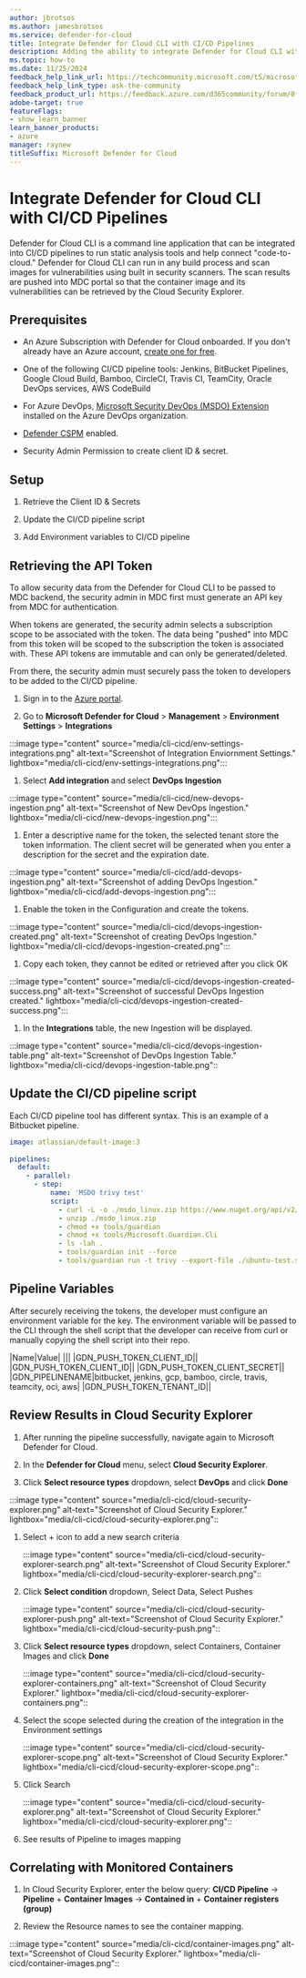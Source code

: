 ```yaml
---
author: jbrotsos
ms.author: jamesbrotsos
ms.service: defender-for-cloud
title: Integrate Defender for Cloud CLI with CI/CD Pipelines
description: Adding the ability to integrate Defender for Cloud CLI with popular CI/CD pipeline tools.
ms.topic: how-to
ms.date: 11/25/2024
feedback_help_link_url: https://techcommunity.microsoft.com/t5/microsoft-defender-for-cloud/bd-p/MicrosoftDefenderCloud
feedback_help_link_type: ask-the-community
feedback_product_url: https://feedback.azure.com/d365community/forum/0f853254-0425-ec11-b6e6-000d3a4f07b8
adobe-target: true
featureFlags:
- show_learn_banner
learn_banner_products:
- azure
manager: raynew
titleSuffix: Microsoft Defender for Cloud
---
```



# Integrate Defender for Cloud CLI with CI/CD Pipelines

Defender for Cloud CLI is a command line application that can be integrated into CI/CD pipelines to run static analysis tools and help connect "code-to-cloud." Defender for Cloud CLI can run in any build process and scan images for vulnerabilities using built in security scanners. The scan results are pushed into MDC portal so that the container image and its vulnerabilities can be retrieved by the Cloud Security Explorer.

## Prerequisites

- An Azure Subscription with Defender for Cloud onboarded. If you don't already have an Azure account, [create one for free](https://azure.microsoft.com/free/?WT.mc_id=A261C142F).

- One of the following CI/CD pipeline tools: Jenkins, BitBucket Pipelines, Google Cloud Build, Bamboo, CircleCI, Travis CI, TeamCity, Oracle DevOps services, AWS CodeBuild

- For Azure DevOps, [Microsoft Security DevOps (MSDO) Extension](/azure/defender-for-cloud/azure-devops-extension) installed on the Azure DevOps organization.

- [Defender CSPM](/azure/defender-for-cloud/tutorial-enable-cspm-plan) enabled.

- Security Admin Permission to create client ID & secret.

## Setup

1. Retrieve the Client ID & Secrets

1. Update the CI/CD pipeline script

1. Add Environment variables to CI/CD pipeline

## Retrieving the API Token

To allow security data from the Defender for Cloud CLI to be passed to MDC backend, the security admin in MDC first must generate an API key from MDC for authentication.

When tokens are generated, the security admin selects a subscription scope to be associated with the token. The data being "pushed" into MDC from this token will be scoped to the subscription the token is associated with. These API tokens are immutable and can only be generated/deleted.

From there, the security admin must securely pass the token to developers to be added to the CI/CD pipeline.

1. Sign in to the [Azure portal](https://portal.azure.com/).

1. Go to **Microsoft Defender for Cloud** > **Management** > **Environment Settings** > **Integrations**

  :::image type="content" source="media/cli-cicd/env-settings-integrations.png" alt-text="Screenshot of Integration Enviornment Settings." lightbox="media/cli-cicd/env-settings-integrations.png":::

1. Select **Add integration** and select **DevOps Ingestion**

  :::image type="content" source="media/cli-cicd/new-devops-ingestion.png" alt-text="Screenshot of New DevOps Ingestion." lightbox="media/cli-cicd/new-devops-ingestion.png":::

1. Enter a descriptive name for the token, the selected tenant store the token information. The client secret will be generated when you enter a description for the secret and the expiration date.

  :::image type="content" source="media/cli-cicd/add-devops-ingestion.png" alt-text="Screenshot of adding DevOps Ingestion." lightbox="media/cli-cicd/add-devops-ingestion.png":::

1. Enable the token in the Configuration and create the tokens.

  :::image type="content" source="media/cli-cicd/devops-ingestion-created.png" alt-text="Screenshot of creating DevOps Ingestion." lightbox="media/cli-cicd/devops-ingestion-created.png":::

1. Copy each token, they cannot be edited or retrieved after you click OK

  :::image type="content" source="media/cli-cicd/devops-ingestion-created-success.png" alt-text="Screenshot of successful DevOps Ingestion created." lightbox="media/cli-cicd/devops-ingestion-created-success.png":::

1. In the **Integrations** table, the new Ingestion will be displayed.

  :::image type="content" source="media/cli-cicd/devops-ingestion-table.png" alt-text="Screenshot of DevOps Ingestion Table." lightbox="media/cli-cicd/devops-ingestion-table.png"::

## Update the CI/CD pipeline script

Each CI/CD pipeline tool has different syntax. This is an example of a Bitbucket pipeline.


```yaml
image: atlassian/default-image:3
 
pipelines:
  default:
    - parallel:
      - step:
          name: 'MSDO trivy test'
          script:
            - curl -L -o ./msdo_linux.zip https://www.nuget.org/api/v2/package/Microsoft.Security.DevOps.Cli.linux-x64/
            - unzip ./msdo_linux.zip
            - chmod +x tools/guardian
            - chmod +x tools/Microsoft.Guardian.Cli
            - ls -lah .
            - tools/guardian init --force
            - tools/guardian run -t trivy --export-file ./ubuntu-test.sarif --publish-file-folder-path ./ubuntu-test.sarif            
```

## Pipeline Variables

After securely receiving the tokens, the developer must configure an environment variable for the key. The environment variable will be passed to the CLI through the shell script that the developer can receive from curl or manually copying the shell script into their repo.

|Name|Value|
|||
|GDN_PUSH_TOKEN_CLIENT_ID|<Client id>|
|GDN_PUSH_TOKEN_CLIENT_ID|<Client id>|
|GDN_PUSH_TOKEN_CLIENT_SECRET|<Client Secret>|
|GDN_PIPELINENAME|bitbucket, jenkins, gcp, bamboo, circle, travis, teamcity, oci, aws|
|GDN_PUSH_TOKEN_TENANT_ID|<Tenant id>|

## Review Results in Cloud Security Explorer

1. After running the pipeline successfully, navigate again to Microsoft Defender for Cloud.

1. In the **Defender for Cloud** menu, select **Cloud Security Explorer**.

1. Click **Select resource types** dropdown, select **DevOps** and click **Done**

  :::image type="content" source="media/cli-cicd/cloud-security-explorer.png" alt-text="Screenshot of Cloud Security Explorer." lightbox="media/cli-cicd/cloud-security-explorer.png"::

1. Select + icon to add a new search criteria

    :::image type="content" source="media/cli-cicd/cloud-security-explorer-search.png" alt-text="Screenshot of Cloud Security Explorer." lightbox="media/cli-cicd/cloud-security-explorer-search.png"::

1. Click **Select condition** dropdown, Select Data, Select Pushes

    :::image type="content" source="media/cli-cicd/cloud-security-explorer-push.png" alt-text="Screenshot of Cloud Security Explorer." lightbox="media/cli-cicd/cloud-security-push.png"::

1. Click **Select resource types** dropdown, select Containers, Container Images and click **Done**

    :::image type="content" source="media/cli-cicd/cloud-security-explorer-containers.png" alt-text="Screenshot of Cloud Security Explorer." lightbox="media/cli-cicd/cloud-security-explorer-containers.png"::

1. Select the scope selected during the creation of the integration in the Environment settings

    :::image type="content" source="media/cli-cicd/cloud-security-explorer-scope.png" alt-text="Screenshot of Cloud Security Explorer." lightbox="media/cli-cicd/cloud-security-explorer-scope.png"::

1. Click Search

    :::image type="content" source="media/cli-cicd/cloud-security-explorer.png" alt-text="Screenshot of Cloud Security Explorer." lightbox="media/cli-cicd/cloud-security-explorer.png"::

1. See results of Pipeline to images mapping 


## Correlating with Monitored Containers


1. In Cloud Security Explorer, enter the below query: **CI/CD Pipeline** -> **Pipeline** + **Container Images** -> **Contained in** + **Container registers (group)**    

1. Review the Resource names to see the container mapping.

  :::image type="content" source="media/cli-cicd/container-images.png" alt-text="Screenshot of Cloud Security Explorer." lightbox="media/cli-cicd/container-images.png"::
